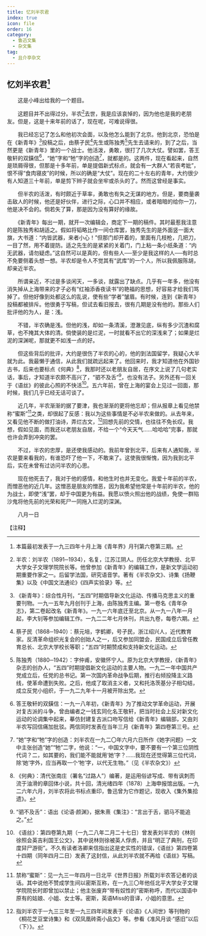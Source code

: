 ```yaml
---
title: 忆刘半农君
index: true
icon: file
order: 16
category:
  - 鲁迅文集
  - 杂文集
tag:  
  - 且介亭杂文
---
```


## 忆刘半农君[^①]

　　这是小峰出给我的一个题目。

　　这题目并不出得过分。半农[^②]去世，我是应该哀悼的，因为他也是我的老朋友。但是，这是十来年前的话了，现在呢，可难说得很。

　　我已经忘记了怎么和他初次会面，以及他怎么能到了北京。他到北京，恐怕是在《新青年》[^③]投稿之后，由蔡孑民[^④]先生或陈独秀[^⑤]先生去请来的，到了之后，当然更是《新青年》里的一个战士。他活泼，勇敢，很打了几次大仗。譬如罢，答王敬轩的双鐄信[^⑥]，“她”字和“牠”字的创造[^⑦]，就都是的。这两件，现在看起来，自然是琐屑得很，但那是十多年前，单是提倡新式标点，就会有一大群人“若丧考妣”，恨不得“食肉寝皮”的时候，所以的确是“大仗”。现在的二十左右的青年，大约很少有人知道三十年前，单是剪下辫子就会坐牢或杀头的了。然而这曾经是事实。

　　但半农的活泼，有时颇近于草率，勇敢也有失之无谋的地方。但是，要商量袭击敌人的时候，他还是好伙伴，进行之际，心口并不相应，或者暗暗的给你一刀，他是决不会的。倘若失了算，那是因为没有算好的缘故。

　　《新青年》每出一期，就开一次编辑会，商定下一期的稿件。其时最惹我注意的是陈独秀和胡适之。假如将韬略比作一间仓库罢，独秀先生的是外面竖一面大旗，大书道：“内皆武器，来者小心！”但那门却开着的，里面有几枝枪，几把刀，一目了然，用不着提防。适之先生的是紧紧的关着门，门上粘一条小纸条道：“内无武器，请勿疑虑。”这自然可以是真的，但有些人──至少是我这样的人──有时总不免要侧着头想一想。半农却是令人不觉其有“武库”的一个人，所以我佩服陈胡，却亲近半农。

　　所谓亲近，不过是多谈闲天，一多谈，就露出了缺点。几乎有一年多，他没有消失掉从上海带来的才子必有“红袖添香夜读书”的艳福的思想，好容易才给我们骂掉了。但他好像到处都这么的乱说，使有些“学者”皱眉。有时候，连到《新青年》投稿都被排斥。他很勇于写稿，但试去看旧报去，很有几期是没有他的。那些人们批评他的为人，是：浅。

　　不错，半农确是浅。但他的浅，却如一条清溪，澄澈见底，纵有多少沉渣和腐草，也不掩其大体的清。倘使装的是烂泥，一时就看不出它的深浅来了；如果是烂泥的深渊呢，那就更不如浅一点的好。

　　但这些背后的批评，大约是很伤了半农的心的，他的到法国留学，我疑心大半就为此。我最懒于通信，从此我们就疏远起来了。他回来时，我才知道他在外国钞古书，后来也要标点《何典》[^⑧]，我那时还以老朋友自居，在序文上说了几句老实话，事后，才知道半农颇不高兴了，“驷不及舌”[^⑨]，也没有法子。另外还有一回关于《语丝》的彼此心照的不快活[^⑩]。五六年前，曾在上海的宴会上见过一回面，那时候，我们几乎已经无话可谈了。

　　近几年，半农渐渐的据了要津，我也渐渐的更将他忘却；但从报章上看见他禁称“蜜斯”[^⑾]之类，却很起了反感：我以为这些事情是不必半农来做的。从去年来，又看见他不断的做打油诗，弄烂古文，[^⑿]回想先前的交情，也往往不免长叹。我想，假如见面，而我还以老朋友自居，不给一个“今天天气……哈哈哈”完事，那就也许会弄到冲突的罢。

　　不过，半农的忠厚，是还使我感动的。我前年曾到北平，后来有人通知我，半农是要来看我的，有谁恐吓了他一下，不敢来了。这使我很惭愧，因为我到北平后，实在未曾有过访问半农的心思。

　　现在他死去了，我对于他的感情，和他生时也并无变化。我爱十年前的半农，而憎恶他的近几年。这憎恶是朋友的憎恶，因为我希望他常是十年前的半农，他的为战士，即使“浅”罢，却于中国更为有益。我愿以愤火照出他的战绩，免使一群陷沙鬼将他先前的光荣和死尸一同拖入烂泥的深渊。

　　八月一日

【注释】

[^①]:本篇最初发表于一九三四年十月上海《青年界》月刊第六卷第三期。

[^②]:半农：刘半农（1891─1934），名复，江苏江阴人。历任北京大学教授、北平大学女子文理学院院长等。他曾参加《新青年》的编辑工作，是新文学运动初期重要作家之一。后留学法国，研究语音学。著有《半农杂文》、诗集《扬鞭集》以及《中国文法通论》《四声实验录》等。

[^③]:《新青年》：综合性月刊，“五四”时期倡导新文化运动、传播马克思主义的重要刊物。一九一五年九月创刊于上海，由陈独秀主编。第一卷名《青年杂志》，第二卷起改名《新青年》。一九一六年底迁至北京。从一九一八年一月起，李大钊等参加编辑工作。一九二二年七月休刊，共出九卷，每卷六期。

[^④]:蔡孑民（1868─1940）：蔡元培，字鹤卿，号孑民，浙江绍兴人，近代教育家。反清革命组织光复会的创始人之一，后又参加同盟会，民国成立后曾任教育总长、北京大学校长等职；“五四”时期赞成和支持新文化运动。

[^⑤]:陈独秀（1880─1942）：字仲甫，安徽怀宁人。原为北京大学教授，《新青年》杂志的创办人，“五四”时期提倡新文化运动的主要人物。一九二一年中国共产党成立后，任党的总书记。第一次国内革命战争后期，推行右倾投降主义路线，使革命遭到失败。之后，他成了取消主义者，又和托洛茨基分子相勾结，成立反党小组织，于一九二九年十一月被开除出党。

[^⑥]:答王敬轩的双鐄信：一九一八年初，《新青年》为了推动文学革命运动，开展对复古派的斗争，曾由编者之一钱玄同化名王敬轩，把当时社会上反对新文化运动的论调集中起来，摹仿封建复古派口吻写信给《新青年》编辑部，又由刘半农写回信痛加批驳。两信同时发表在当年三月《新青年》第四卷第三号。

[^⑦]:“她”字和“牠”字的创造：刘半农在一九二〇年六月六日所作《她字问题》一文中主张创造“她”“牠”二字，他说：“一，中国文字中，要不要有一个第三位阴性代词？二，如其要的，我们能不能就用‘她’字？……我现在还觉得第三位代词，除‘她’字外，应当再取一个‘牠’字，以代无生物。”（见《半农杂文》）

[^⑧]:《何典》：清代张南庄（署名“过路人”）编著，是运用俗谚写成、带有讽刺而流于油滑的章回体小说，共十回，清光绪四年（1878）上海申报馆出版。一九二六年六月，刘半农将此书标点重印，鲁迅曾为它作题记，现收入《集外集拾遗》。

[^⑨]:“驷不及舌”：语出《论语·颜渊》，据朱熹《集注》：“言出于舌，驷马不能追之。”

[^⑩]:《语丝》：第四卷第九期（一九二八年二月二十七日）曾发表刘半农的《林则徐照会英吉利国王公文》，其中说林则徐被英人俘虏，并且“明正了典刑，在印度舁尸游街”。不久有读者洛卿来信指出这是史实性的错误，《语丝》第四卷第十四期（同年四月二日）发表了这封信，从此刘半农就不再给《语丝》写稿。

[^⑾]:禁称“蜜斯”：见一九三一年四月一日北平《世界日报》所载刘半农答记者的谈话。其中说他不赞成学生间以密斯互称，在一九三〇年他任北平大学女子文理学院院长时即曾加以禁止；他主张废弃“带有奴性的”密斯称呼，而代以国语中原有的姑娘、小姐、女士等。密斯，英语Miss的音译，小姐的意思。

[^⑿]:指刘半农于一九三三年至一九三四年间发表于《论语》《人间世》等刊物的《桐花芝豆堂诗集》和《双凤凰砖斋小品文》等。参看《准风月谈·“感旧”以后（下）》。
